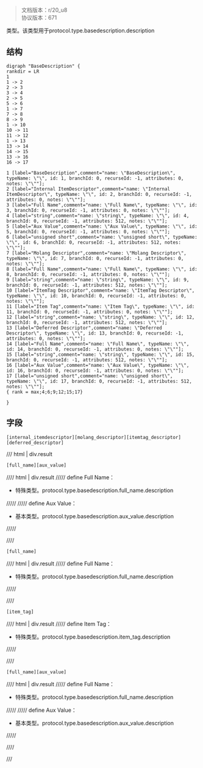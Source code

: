 # <!-- md:samp BaseDescription -->

> 文档版本：r/20_u8<br/>协议版本：671

<!-- md:samp BaseDescription -->类型。该类型用于protocol.type.basedescription.description

## 结构

```viz
digraph "BaseDescription" {
rankdir = LR
1
1 -> 2
2 -> 3
3 -> 4
2 -> 5
5 -> 6
1 -> 7
7 -> 8
8 -> 9
1 -> 10
10 -> 11
11 -> 12
1 -> 13
13 -> 14
14 -> 15
13 -> 16
16 -> 17

1 [label="BaseDescription",comment="name: \"BaseDescription\", typeName: \"\", id: 1, branchId: 0, recurseId: -1, attributes: 0, notes: \"\""];
2 [label="Internal ItemDescriptor",comment="name: \"Internal ItemDescriptor\", typeName: \"\", id: 2, branchId: 0, recurseId: -1, attributes: 0, notes: \"\""];
3 [label="Full Name",comment="name: \"Full Name\", typeName: \"\", id: 3, branchId: 0, recurseId: -1, attributes: 0, notes: \"\""];
4 [label="string",comment="name: \"string\", typeName: \"\", id: 4, branchId: 0, recurseId: -1, attributes: 512, notes: \"\""];
5 [label="Aux Value",comment="name: \"Aux Value\", typeName: \"\", id: 5, branchId: 0, recurseId: -1, attributes: 0, notes: \"\""];
6 [label="unsigned short",comment="name: \"unsigned short\", typeName: \"\", id: 6, branchId: 0, recurseId: -1, attributes: 512, notes: \"\""];
7 [label="Molang Descriptor",comment="name: \"Molang Descriptor\", typeName: \"\", id: 7, branchId: 0, recurseId: -1, attributes: 0, notes: \"\""];
8 [label="Full Name",comment="name: \"Full Name\", typeName: \"\", id: 8, branchId: 0, recurseId: -1, attributes: 0, notes: \"\""];
9 [label="string",comment="name: \"string\", typeName: \"\", id: 9, branchId: 0, recurseId: -1, attributes: 512, notes: \"\""];
10 [label="ItemTag Descriptor",comment="name: \"ItemTag Descriptor\", typeName: \"\", id: 10, branchId: 0, recurseId: -1, attributes: 0, notes: \"\""];
11 [label="Item Tag",comment="name: \"Item Tag\", typeName: \"\", id: 11, branchId: 0, recurseId: -1, attributes: 0, notes: \"\""];
12 [label="string",comment="name: \"string\", typeName: \"\", id: 12, branchId: 0, recurseId: -1, attributes: 512, notes: \"\""];
13 [label="Deferred Descriptor",comment="name: \"Deferred Descriptor\", typeName: \"\", id: 13, branchId: 0, recurseId: -1, attributes: 0, notes: \"\""];
14 [label="Full Name",comment="name: \"Full Name\", typeName: \"\", id: 14, branchId: 0, recurseId: -1, attributes: 0, notes: \"\""];
15 [label="string",comment="name: \"string\", typeName: \"\", id: 15, branchId: 0, recurseId: -1, attributes: 512, notes: \"\""];
16 [label="Aux Value",comment="name: \"Aux Value\", typeName: \"\", id: 16, branchId: 0, recurseId: -1, attributes: 0, notes: \"\""];
17 [label="unsigned short",comment="name: \"unsigned short\", typeName: \"\", id: 17, branchId: 0, recurseId: -1, attributes: 512, notes: \"\""];
{ rank = max;4;6;9;12;15;17}

}

```

## 字段

```title='BaseDescription'
[internal_itemdescriptor][molang_descriptor][itemtag_descriptor][deferred_descriptor]
```

/// html | div.result
```title='Internal ItemDescriptor'
[full_name][aux_value]
```

//// html | div.result
///// define
Full Name：[<!-- md:samp string -->](../types/string.md)

- 特殊类型。protocol.type.basedescription.full_name.description


/////
///// define
Aux Value：<!-- md:samp unsigned short -->

- 基本类型。protocol.type.basedescription.aux_value.description


/////

////
```title='Molang Descriptor'
[full_name]
```

//// html | div.result
///// define
Full Name：[<!-- md:samp string -->](../types/string.md)

- 特殊类型。protocol.type.basedescription.full_name.description


/////

////
```title='ItemTag Descriptor'
[item_tag]
```

//// html | div.result
///// define
Item Tag：[<!-- md:samp string -->](../types/string.md)

- 特殊类型。protocol.type.basedescription.item_tag.description


/////

////
```title='Deferred Descriptor'
[full_name][aux_value]
```

//// html | div.result
///// define
Full Name：[<!-- md:samp string -->](../types/string.md)

- 特殊类型。protocol.type.basedescription.full_name.description


/////
///// define
Aux Value：<!-- md:samp unsigned short -->

- 基本类型。protocol.type.basedescription.aux_value.description


/////

////

///

